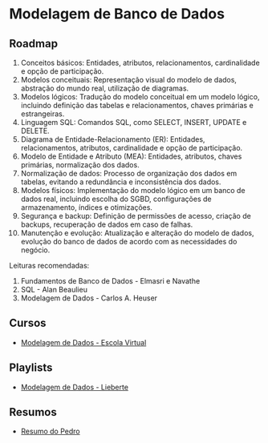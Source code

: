 # Modelagem de Banco de Dados

## Roadmap

1. Conceitos básicos: Entidades, atributos, relacionamentos, cardinalidade e opção de participação.
2. Modelos conceituais: Representação visual do modelo de dados, abstração do mundo real, utilização de diagramas.
3. Modelos lógicos: Tradução do modelo conceitual em um modelo lógico, incluindo definição das tabelas e relacionamentos, chaves primárias e estrangeiras.
4. Linguagem SQL: Comandos SQL, como SELECT, INSERT, UPDATE e DELETE.
5. Diagrama de Entidade-Relacionamento (ER): Entidades, relacionamentos, atributos, cardinalidade e opção de participação.
6. Modelo de Entidade e Atributo (MEA): Entidades, atributos, chaves primárias, normalização dos dados.
7. Normalização de dados: Processo de organização dos dados em tabelas, evitando a redundância e inconsistência dos dados.
8. Modelos físicos: Implementação do modelo lógico em um banco de dados real, incluindo escolha do SGBD, configurações de armazenamento, índices e otimizações.
9. Segurança e backup: Definição de permissões de acesso, criação de backups, recuperação de dados em caso de falhas.
10. Manutenção e evolução: Atualização e alteração do modelo de dados, evolução do banco de dados de acordo com as necessidades do negócio.

Leituras recomendadas:

1. Fundamentos de Banco de Dados - Elmasri e Navathe
2. SQL - Alan Beaulieu
3. Modelagem de Dados - Carlos A. Heuser

## Cursos
- [Modelagem de Dados - Escola Virtual](https://www.ev.org.br/cursos/modelagem-de-dados)

## Playlists
- [Modelagem de Dados - Lieberte](https://youtube.com/playlist?list=PL9VI0qSRLv10oRliVDGf9fEgDY1UjcqGa)

## Resumos

- [Resumo do Pedro](https://github.com/DSM-FC/contents/blob/main/database_modeling/files/mbd_pedro.pdf)
